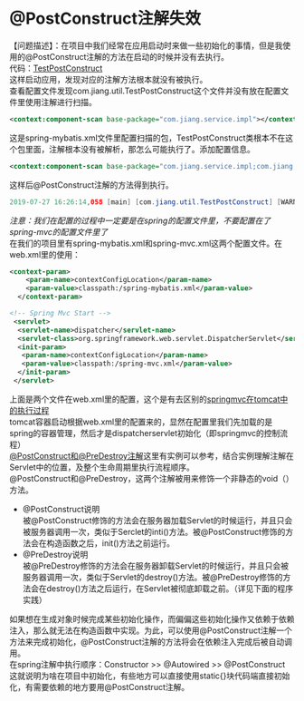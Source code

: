# @PostConstruct注解失效
【问题描述】：在项目中我们经常在应用启动时来做一些初始化的事情，但是我使用的@PostConstruct注解的方法在启动的时候并没有去执行。  
代码：[TestPostConstruct](https://github.com/jiang2016tao/accountBook_server/blob/master/src/main/java/com/jiang/util/TestPostConstruct.java)  
这样启动应用，发现对应的注解方法根本就没有被执行。   
查看配置文件发现com.jiang.util.TestPostConstruct这个文件并没有放在配置文件里使用注解进行扫描。  
```xml
<context:component-scan base-package="com.jiang.service.impl"></context:component-scan>
```
这是spring-mybatis.xml文件里配置扫描的包，TestPostConstruct类根本不在这个包里面，注解根本没有被解析，那怎么可能执行了。添加配置信息。   
```xml
<context:component-scan base-package="com.jiang.service.impl;com.jiang.util"></context:component-scan>
```
这样后@PostConstruct注解的方法得到执行。  
```java
2019-07-27 16:26:14,058 [main] [com.jiang.util.TestPostConstruct] [WARN] - @PostConstruct init
```
*注意：我们在配置的过程中一定要是在spring的配置文件里，不要配置在了spring-mvc的配置文件里了*  
在我们的项目里有spring-mybatis.xml和spring-mvc.xml这两个配置文件。在web.xml里的使用：
```xml
<context-param>
  	<param-name>contextConfigLocation</param-name>
  	<param-value>classpath:/spring-mybatis.xml</param-value>
  </context-param>
```
```xml
<!-- Spring Mvc Start -->
 <servlet>
  <servlet-name>dispatcher</servlet-name>
  <servlet-class>org.springframework.web.servlet.DispatcherServlet</servlet-class>
  <init-param>
   <param-name>contextConfigLocation</param-name>
   <param-value>classpath:/spring-mvc.xml</param-value>
  </init-param>
 </servlet>
```
上面是两个文件在web.xml里的配置，这个是有去区别的[springmvc在tomcat中的执行过程](https://www.cnblogs.com/hantalk/p/6652967.html?utm_source=itdadao&utm_medium=referral)  
tomcat容器启动根据web.xml里的配置来的，显然在配置里我们先加载的是spring的容器管理，然后才是dispatcherservlet初始化（即springmvc的控制流程）  
[@PostConstruct和@PreDestroy注解](https://www.cnblogs.com/landiljy/p/5764515.html)这里有实例可以参考，结合实例理解注解在Servlet中的位置，及整个生命周期里执行流程顺序。  
@PostConstruct和@PreDestroy，这两个注解被用来修饰一个非静态的void（）方法。  
- @PostConstruct说明   
被@PostConstruct修饰的方法会在服务器加载Servlet的时候运行，并且只会被服务器调用一次，类似于Serclet的inti()方法。被@PostConstruct修饰的方法会在构造函数之后，init()方法之前运行。  
- @PreDestroy说明  
 被@PreDestroy修饰的方法会在服务器卸载Servlet的时候运行，并且只会被服务器调用一次，类似于Servlet的destroy()方法。被@PreDestroy修饰的方法会在destroy()方法之后运行，在Servlet被彻底卸载之前。（详见下面的程序实践）   

如果想在生成对象时候完成某些初始化操作，而偏偏这些初始化操作又依赖于依赖注入，那么就无法在构造函数中实现。为此，可以使用@PostConstruct注解一个方法来完成初始化，@PostConstruct注解的方法将会在依赖注入完成后被自动调用。  
在spring注解中执行顺序：Constructor >> @Autowired >> @PostConstruct  
这就说明为啥在项目中初始化，有些地方可以直接使用static{}块代码端直接初始化，有需要依赖的地方要用@PostConstruct注解。  